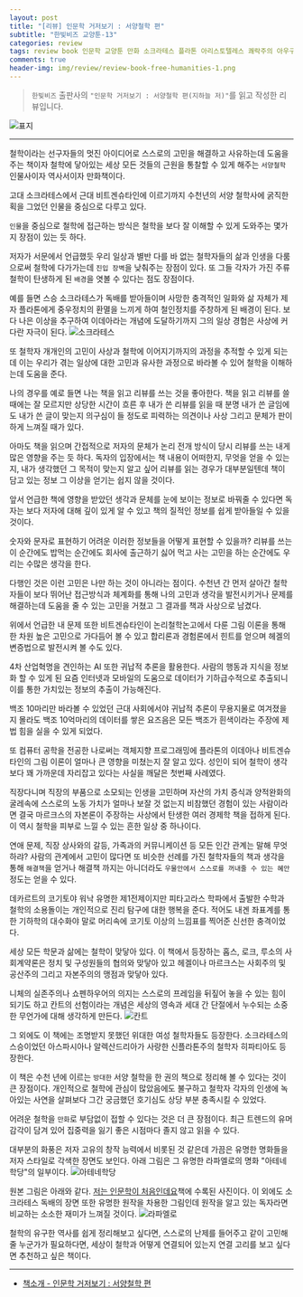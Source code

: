 ```yaml
---  
layout: post  
title: "[리뷰] 인문학 거저보기 : 서양철학 편"  
subtitle: "한빛비즈 교양툰-13"  
categories: review 
tags: review book 인문학 교양툰 만화 소크라테스 플라톤 아리스토텔레스 쾌락주의 아우구스티누스 공리주의 실존주의 비트겐슈타인 서양 철학 네이버베스트만화      
comments: true  
header-img: img/review/review-book-free-humanities-1.png
---  
```

  
> `한빛비즈` 출판사의 `"인문학 거저보기 : 서양철학 편(지하늘 저)"`를 읽고 작성한 리뷰입니다.  

![표지](https://theorydb.github.io/assets/img/review/review-book-free-humanities-1.png)  

---

철학이라는 선구자들의 멋진 아이디어로 스스로의 고민을 해결하고 사유하는데 도움을 주는 책이자 철학에 닿아있는 세상 모든 것들의 근원을 통찰할 수 있게 해주는 `서양철학` 인물사이자 역사서이자 만화책이다.

고대 소크라테스에서 근대 비트겐슈타인에 이르기까지 수천년의 서양 철학사에 굵직한 획을 그었던 인물을 중심으로 다루고 있다. 

`인물`을 중심으로 철학에 접근하는 방식은 철학을 보다 잘 이해할 수 있게 도와주는 몇가지 장점이 있는 듯 하다.

저자가 서문에서 언급했듯 우리 일상과 별반 다를 바 없는 철학자들의 삶과 인생을 다룸으로써 철학에 다가가는데 `진입 장벽`을 낮춰주는 장점이 있다. 또 그들 각자가 가진 주류 철학이 탄생하게 된 `배경`을 엿볼 수 있다는 점도 장점이다. 

예를 들면 스승 소크라테스가 독배를 받아들이며 사망한 충격적인 일화와 삶 자체가 제자 플라톤에게 중우정치의 환멸을 느끼게 하여 철인정치를 주창하게 된 배경이 된다. 보다 나은 이상을 추구하여 이데아라는 개념에 도달하기까지 그의 일상 경험은 사상에 커다란 자극이 된다.
![소크라테스](https://theorydb.github.io/assets/img/review/review-book-free-humanities-2.png)  

또 철학자 개개인의 고민이 사상과 철학에 이어지기까지의 과정을 추적할 수 있게 되는데 이는 우리가 겪는 일상에 대한 고민과 유사한 과정으로 바라볼 수 있어 철학을 이해하는데 도움을 준다.

나의 경우를 예로 들면 나는 책을 읽고 리뷰를 쓰는 것을 좋아한다. 책을 읽고 리뷰를 쓸 때에는 잘 모르지만 상당한 시간이 흐른 후 내가 쓴 리뷰를 읽을 때 분명 내가 쓴 글임에도 내가 쓴 글이 맞는지 의구심이 들 정도로 피력하는 의견이나 사상 그리고 문체가 판이하게 느껴질 때가 있다.

아마도 책을 읽으며 간접적으로 저자의 문체가 논리 전개 방식이 당시 리뷰를 쓰는 내게 많은 영향을 주는 듯 하다. 독자의 입장에서는 책 내용이 어떠한지, 무엇을 얻을 수 있는지, 내가 생각했던 그 목적이 맞는지 알고 싶어 리뷰를 읽는 경우가 대부분일텐데 책이 담고 있는 정보 그 이상을 얻기는 쉽지 않을 것이다.

앞서 언급한 책에 영향을 받았던 생각과 문체를 눈에 보이는 정보로 바꿔줄 수 있다면 독자는 보다 저자에 대해 깊이 있게 알 수 있고 책의 질적인 정보를 쉽게 받아들일 수 있을 것이다. 

숫자와 문자로 표현하기 어려운 이러한 정보들을 어떻게 표현할 수 있을까? 리뷰를 쓰는 이 순간에도 밥먹는 순간에도 회사에 출근하기 싫어 먹고 사는 고민을 하는 순간에도 우리는 수많은 생각을 한다.

다행인 것은 이런 고민은 나만 하는 것이 아니라는 점이다. 수천년 간 먼저 살아간 철학자들이 보다 뛰어난 접근방식과 체계화를 통해 나의 고민과 생각을 발전시키거나 문제를 해결하는데 도움을 줄 수 있는 고민을 거쳤고 그 결과를 책과 사상으로 남겼다.

위에서 언급한 내 문제 또한 비트겐슈타인이 논리철학논고에서 다룬 그림 이론을 통해 한 차원 높은 고민으로 가다듬어 볼 수 있고 합리론과 경험론에서 힌트를 얻으며 헤겔의 변증법으로 발전시켜 볼 수도 있다. 

4차 산업혁명을 견인하는 AI 또한 귀납적 추론을 활용한다. 사람의 행동과 지식을 정보화 할 수 있게 된 요즘 인터넷과 모바일의 도움으로 데이터가 기하급수적으로 추출되니 이를 통한 가치있는 정보의 추출이 가능해진다.

백조 10마리만 바라볼 수 있었던 근대 사회에서야 귀납적 추론이 무용지물로 여겨졌을지 몰라도 백조 10억마리의 데이터를 쌓은 요즈음은 모든 백조가 흰색이라는 주장에 제법 힘을 실을 수 있게 되었다.

또 컴퓨터 공학을 전공한 나로써는 객체지향 프로그래밍에 플라톤의 이데아나 비트겐슈타인의 그림 이론이 얼마나 큰 영향을 미쳤는지 잘 알고 있다. 성인이 되어 철학이 생각보다 꽤 가까운데 자리잡고 있다는 사실을 깨달은 첫번째 사례였다.

직장다니며 직장의 부품으로 소모되는 인생을 고민하며 자산의 가치 증식과 양적완화의 굴레속에 스스로의 노동 가치가 얼마나 보잘 것 없는지 비참했던 경험이 있는 사람이라면 결국 마르크스의 자본론이 주장하는 사상에서 탄생한 여러 경제학 책을 접하게 된다. 이 역시 철학을 피부로 느낄 수 있는 흔한 일상 중 하나이다.

연애 문제, 직장 상사와의 갈등, 가족과의 커뮤니케이션 등 모든 인간 관계는 말해 무엇하랴? 사람의 관계에서 고민이 많다면 또 비슷한 선례를 가진 철학자들의 책과 생각을 통해 `해결책`을 얻거나 해결책 까지는 아니더라도 `우물안에서 스스로를 꺼내줄 수 있는 혜안` 정도는 얻을 수 있다.

데카르트의 코기토야 워낙 유명한 제1전제이지만 피타고라스 학파에서 출발한 수학과 철학의 소용돌이는 개인적으로 진리 탐구에 대한 행복을 준다. 적어도 내겐 좌표계를 통한 기하학의 대수화야 말로 머리속에 코기토 이상의 느낌표를 찍어준 신선한 충격이었다.

세상 모든 학문과 삶에는 철학이 맞닿아 있다. 이 책에서 등장하는 홉스, 로크, 루소의 사회계약론은 정치 및 구성원들의 협의와 맞닿아 있고 헤겔이나 마르크스는 사회주의 및 공산주의 그리고 자본주의의 맹점과 맞닿아 있다. 

니체의 실존주의나 쇼펜하우어의 의지는 스스로의 프레임을 뒤짚어 놓을 수 있는 힘이 되기도 하고 칸트의 선험이라는 개념은 세상의 영속과 세대 간 단절에서 누수되는 소중한 무언가에 대해 생각하게 만든다. 
![칸트](https://theorydb.github.io/assets/img/review/review-book-free-humanities-4.png)  

그 외에도 이 책에는 조명받지 못했던 위대한 여성 철학자들도 등장한다. 소크라테스의 스승이었던 아스파시아나 알렉산드리아가 사랑한 신플라톤주의 철학자 히파티아도 등장한다.

이 책은 수천 년에 이르는 `방대한` 서양 철학을 한 권의 책으로 정리해 볼 수 있다는 것이 큰 장점이다. 개인적으로 철학에 관심이 많았음에도 불구하고 철학자 각자의 인생에 녹아있는 사연을 살펴보다 그간 궁금했던 호기심도 상당 부분 충족시킬 수 있었다.

어려운 철학을 `만화`로 부담없이 접할 수 있다는 것은 더 큰 장점이다. 최근 트렌드의 유머 감각이 담겨 있어 집중력을 잃기 좋은 시점마다 졸지 않고 읽을 수 있다. 

대부분의 화풍은 저자 고유의 창작 능력에서 비롯된 것 같은데 가끔은 유명한 명화들을 저자 스타일로 각색한 장면도 보인다. 아래 그림은 그 유명한 라파엘로의 명화 "아테네학당"의 일부이다.
![아테네학당](https://theorydb.github.io/assets/img/review/review-book-free-humanities-3.png)  

원본 그림은 아래와 같다. [저는 인문학이 처음인데요](https://theorydb.github.io/review/2021/07/11/review-book-fitst-humanities/)책에 수록된 사진이다. 이 외에도 소크라테스 독배의 장면 또한 유명한 원작을 차용한 그림인데 원작을 알고 있는 독자라면 비교하는 소소한 재미가 느껴질 것이다.
![라파엘로](https://theorydb.github.io/assets/img/review/review-book-fitst-humanities-3.png)  

철학의 유구한 역사를 쉽게 정리해보고 싶다면, 스스로의 난제를 들어주고 같이 고민해줄 누군가가 필요하다면, 세상이 철학과 어떻게 연결되어 있는지 연결 고리를 보고 싶다면 추천하고 싶은 책이다.

---

* [책소개 - 인문학 거저보기 : 서양철학 편](http://www.yes24.com/Product/Goods/103452931?OzSrank=1)


